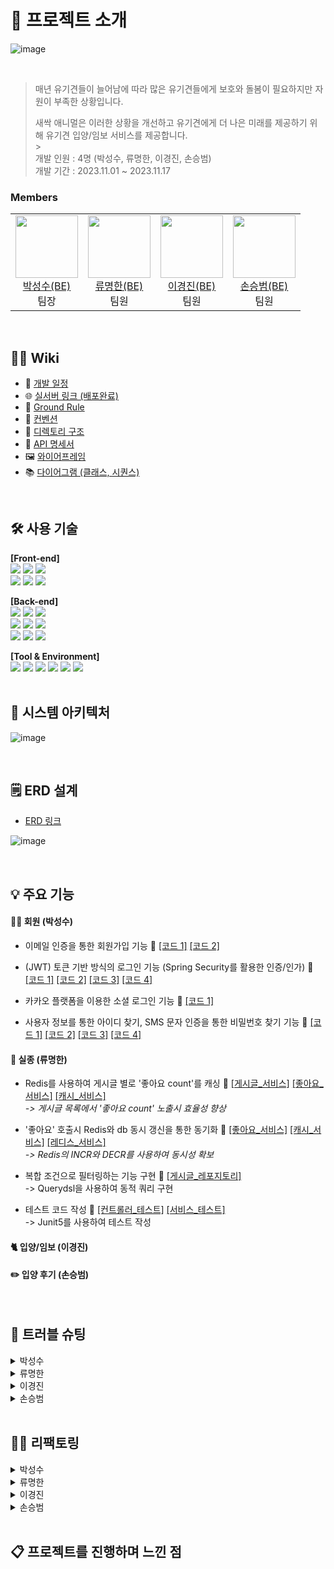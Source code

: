 # 📝 프로젝트 소개

![image](https://github.com/SesacAcademy/SesacAnimal/assets/55624470/37b816ce-9cb4-4934-866d-9782e64e9ea7)

<br/>

> 매년 유기견들이 늘어남에 따라 많은 유기견들에게 보호와 돌봄이 필요하지만 자원이 부족한 상황입니다.
>
> 새싹 애니멀은 이러한 상황을 개선하고 유기견에게 더 나은 미래를 제공하기 위해 유기견 입양/임보 서비스를 제공합니다. <br/> > <br/>
> 개발 인원 : 4명 (박성수, 류명한, 이경진, 손승범) <br/>
> 개발 기간 : 2023.11.01 ~ 2023.11.17

### Members

<table>
  <tr>
  	<td align="center">
      <a href="https://github.com/akgkfk3">
        <img
          src="https://avatars.githubusercontent.com/u/55624470?s=400&u=ce4242f40204eaf9a56687b9a2e510e3e805e505&v=4"
          width="100px;"
        /><br />박성수(BE)</a><br />
		팀장
    </td>
	<td align="center">
      <a href="https://github.com/devsince2021">
	<img
          src="https://avatars.githubusercontent.com/u/77978026?v=4"    
          width="100px;" 
        /><br />류명한(BE)</a><br />
		팀원
    </td>
    <td align="center">
      <a href="https://github.com/dev-lkj">
        <img
          src="https://avatars.githubusercontent.com/u/96426410?v=4"
          width="100px;"
        /><br />이경진(BE)</a><br />
	    	팀원
    </td>
    <td align="center">
      <a href="https://github.com/sonnbeom">
        <img
          src="https://avatars.githubusercontent.com/u/127067296?v=4"
          width="100px;"
        /><br />손승범(BE)</a><br />
	    	팀원
    </td>
  </tr>
</table>

<br/>

## 💁‍♂️ Wiki

- 📅 [개발 일정](https://github.com/SesacAcademy/SesacAnimal/wiki/%F0%9F%93%85-%EA%B0%9C%EB%B0%9C-%EC%9D%BC%EC%A0%95)
- 🌐 [실서버 링크 (배포완료)](https://toyproject.shucloud.site/)
- 📌 [Ground Rule](https://github.com/SesacAcademy/SesacAnimal/wiki/%F0%9F%93%8C-Ground-Rule)
- 🤙 [컨벤션](https://github.com/SesacAcademy/SesacAnimal/wiki/%F0%9F%A4%99-%EC%BB%A8%EB%B2%A4%EC%85%98)
- 📁 [디렉토리 구조](https://github.com/SesacAcademy/SesacAnimal/wiki/%F0%9F%93%81-%EB%94%94%EB%A0%89%ED%86%A0%EB%A6%AC-%EA%B5%AC%EC%A1%B0)
- 📜 [API 명세서](https://documenter.getpostman.com/view/28283234/2s9YRB2rty)
- 🖼️ [와이어프레임](https://www.figma.com/file/HCFnoJsXRjHzAwIavRGfh4/Sesac-Animal?type=design&node-id=28-2&mode=design)
- 📚 [다이어그램 (클래스, 시퀀스)](<https://github.com/SesacAcademy/SesacAnimal/wiki/%F0%9F%93%9A-%EB%8B%A4%EC%9D%B4%EC%96%B4%EA%B7%B8%EB%9E%A8-(%ED%81%B4%EB%9E%98%EC%8A%A4,-%EC%8B%9C%ED%80%80%EC%8A%A4)>)

<br/>

## 🛠 사용 기술

<b>[Front-end]</b>
<br/>
<img src="https://img.shields.io/badge/html5-E34F26?style=for-the-badge&logo=html5&logoColor=white">
<img src="https://img.shields.io/badge/css3-1572B6?style=for-the-badge&logo=css3&logoColor=white">
<img src="https://img.shields.io/badge/javascript-F7DF1E?style=for-the-badge&logo=javascript&logoColor=black">
<br/>
<img src="https://img.shields.io/badge/BootStrap-7952B3?style=for-the-badge&logo=BootStrap&logoColor=white">
<img src="https://img.shields.io/badge/jQuery-0769AD?style=for-the-badge&logo=jQuery&logoColor=white">
<img src="https://img.shields.io/badge/fontawesome-339AF0?style=for-the-badge&logo=fontawesome&logoColor=white">

<b>[Back-end]</b>
<br/>
<img src="https://img.shields.io/badge/OpenJDK 17-999999?style=for-the-badge&logo=OpenJDK&logoColor=white">
<img src="https://img.shields.io/badge/mysql 8.0-4479A1?style=for-the-badge&logo=mysql&logoColor=white">
<img src="https://img.shields.io/badge/Redis 5.0.3-DC382D?style=for-the-badge&logo=redis&logoColor=white">
<br/>
<img src="https://img.shields.io/badge/spring 5.3-6DB33F?style=for-the-badge&logo=spring&logoColor=white">
<img src="https://img.shields.io/badge/springboot 2.7-6DB33F?style=for-the-badge&logo=springBoot&logoColor=white">
<img src="https://img.shields.io/badge/spring security 5.7-6DB33F?style=for-the-badge&logo=springsecurity&logoColor=white">
<br/>
<img src="https://img.shields.io/badge/Hibernate 5.1-59666C?style=for-the-badge&logo=hibernate&logoColor=white">
<img src="https://img.shields.io/badge/spring data jpa 2.7-A81C7D?style=for-the-badge">
<img src="https://img.shields.io/badge/QueryDSL 5.0-A81C7D?style=for-the-badge">

<b>[Tool & Environment]</b>
<br/>
<img src="https://img.shields.io/badge/git-F05032?style=for-the-badge&logo=git&logoColor=white">
<img src="https://img.shields.io/badge/github-181717?style=for-the-badge&logo=github&logoColor=white">
<img src="https://img.shields.io/badge/gradle-02303A?style=for-the-badge&logo=gradle&logoColor=white">
<img src="https://img.shields.io/badge/linux-FCC624?style=for-the-badge&logo=linux&logoColor=black">
<img src="https://img.shields.io/badge/Docker-2496ED?style=for-the-badge&logo=Docker&logoColor=black">
<img src="https://img.shields.io/badge/postman-FF6C37?style=for-the-badge&logo=postman&logoColor=white">
<br/>
<br/>

## 🔨 시스템 아키텍처

![image](https://github.com/SesacAcademy/SesacAnimal/assets/55624470/36358f15-f923-468b-8119-3a5ba593f4ae)

<br/>

## 🗒️ ERD 설계

- [ERD 링크]()

![image](https://github.com/SesacAcademy/SesacAnimal/assets/55624470/3574c649-eea8-4932-83ad-f772b691c36c)

<br/>

## 💡 주요 기능

#### 👩‍👧 회원 (박성수)

- 이메일 인증을 통한 회원가입 기능 📌 [[코드 1]](https://github.com/SesacAcademy/SesacAnimal/blob/dev/src/main/java/com/project/animal/member/service/MemberServiceImp.java#L58) [[코드 2]](https://github.com/SesacAcademy/SesacAnimal/blob/dev/src/main/java/com/project/animal/global/common/provider/MailAuthCodeProvider.java#L38)

- (JWT) 토큰 기반 방식의 로그인 기능 (Spring Security를 활용한 인증/인가) 📌 [[코드 1]](https://github.com/SesacAcademy/SesacAnimal/blob/dev/src/main/java/com/project/animal/member/controller/LoginController.java#L60) [[코드 2]](https://github.com/SesacAcademy/SesacAnimal/blob/dev/src/main/java/com/project/animal/global/common/filter/JwtExceptionFilter.java#L32) [[코드 3]](https://github.com/SesacAcademy/SesacAnimal/blob/dev/src/main/java/com/project/animal/global/common/filter/JwtAuthenticationFilter.java#L32) [[코드 4]](https://github.com/SesacAcademy/SesacAnimal/blob/dev/src/main/java/com/project/animal/global/common/provider/JwtTokenProvider.java#L58)

- 카카오 플랫폼을 이용한 소셜 로그인 기능 📌 [[코드 1]](https://github.com/SesacAcademy/SesacAnimal/blob/dev/src/main/java/com/project/animal/member/controller/LoginController.java#L87)
- 사용자 정보를 통한 아이디 찾기, SMS 문자 인증을 통한 비밀번호 찾기 기능 📌 [[코드 1]](https://github.com/SesacAcademy/SesacAnimal/blob/dev/src/main/java/com/project/animal/member/controller/MemberController.java#L116) [[코드 2]](https://github.com/SesacAcademy/SesacAnimal/blob/dev/src/main/java/com/project/animal/member/controller/MemberController.java#L137) [[코드 3]](https://github.com/SesacAcademy/SesacAnimal/blob/dev/src/main/java/com/project/animal/member/service/MemberServiceImp.java#L134) [[코드 4]](https://github.com/SesacAcademy/SesacAnimal/blob/dev/src/main/java/com/project/animal/global/common/provider/SmsAuthCodeProvider.java#L37)

#### 🚨 실종 (류명한)

- Redis를 사용하여 게시글 별로 '좋아요 count'를 캐싱 📌 [[게시글_서비스]](https://github.com/SesacAcademy/SesacAnimal/blob/53c13d605969c36d2e8a70b4d4d4c364014cb3cd/src/main/java/com/project/animal/missing/service/MissingPostServiceImpl.java#L60C1-L85C4)
  [[좋아요_서비스]](https://github.com/SesacAcademy/SesacAnimal/blob/53c13d605969c36d2e8a70b4d4d4c364014cb3cd/src/main/java/com/project/animal/missing/service/MissingLikeServiceImpl.java#L32C1-L37C1)
  [[캐시_서비스]](https://github.com/SesacAcademy/SesacAnimal/blob/53c13d605969c36d2e8a70b4d4d4c364014cb3cd/src/main/java/com/project/animal/missing/service/MissingLikeCacheServiceImpl.java#L24C1-L37C4)
  <br />
  _-> 게시글 목록에서 '좋아요 count' 노출시 효율성 향상_

- '좋아요' 호출시 Redis와 db 동시 갱신을 통한 동기화 📌 [[좋아요_서비스]](https://github.com/SesacAcademy/SesacAnimal/blob/53c13d605969c36d2e8a70b4d4d4c364014cb3cd/src/main/java/com/project/animal/missing/service/MissingLikeServiceImpl.java#L55-L82)
  [[캐시_서비스]](https://github.com/SesacAcademy/SesacAnimal/blob/2d9c2dc57077e5e9d376245170cc2e9a9d96d619/src/main/java/com/project/animal/missing/service/MissingLikeCacheServiceImpl.java#L51C1-L60C4)
  [[레디스_서비스]](https://github.com/SesacAcademy/SesacAnimal/blob/2d9c2dc57077e5e9d376245170cc2e9a9d96d619/src/main/java/com/project/animal/global/common/provider/RedisServiceProvider.java#L105C3-L123C6)
  <br />
  _-> Redis의 INCR와 DECR를 사용하여 동시성 확보_

- 복합 조건으로 필터링하는 기능 구현 📌 [[게시글_레포지토리]](https://github.com/SesacAcademy/SesacAnimal/blob/2d9c2dc57077e5e9d376245170cc2e9a9d96d619/src/main/java/com/project/animal/missing/repository/CustomMissingPostRepositoryImpl.java#L29C1-L62C4)
  <br /> -> Querydsl을 사용하여 동적 쿼리 구현

- 테스트 코드 작성 📌 [[컨트롤러_테스트]](https://github.com/SesacAcademy/SesacAnimal/blob/2d9c2dc57077e5e9d376245170cc2e9a9d96d619/src/main/java/com/project/animal/missing/repository/CustomMissingPostRepositoryImpl.java#L29C1-L62C4)
  [[서비스_테스트]](https://github.com/SesacAcademy/SesacAnimal/blob/2d9c2dc57077e5e9d376245170cc2e9a9d96d619/src/test/java/com/project/animal/missing/controller/MissingControllerTest.java#L54C3-L139C4)
  <br /> -> Junit5를 사용하여 테스트 작성

#### 🐈 입양/임보 (이경진)

#### ✏️ 입양 후기 (손승범)

<br/>

## 🌟 트러블 슈팅

<details>
<summary>박성수</summary>
<hr/>

- 📌 [[코드 확인]](https://github.com/SesacAcademy/SesacAnimal/blob/dev/src/main/java/com/project/animal/global/common/filter/JwtExceptionFilter.java#L87)
<table>
  	<tr>
  		<td align="center">
      			문제 상황
    		</td>
		<td>
      			JWT 리프레시 토큰 만료 시, 토큰이 담긴 쿠키가 삭제되지 않음
    		</td>
  	</tr>
	<tr>
		<td align="center">
			원인
		</td>
		<td>
   			HttpServletRequest 객체에 담긴 쿠키는 단순히 Key-Value 값만을 가지고 있기 Cookie 객체에 setMaxAge() 외에 추가적인 설정 필요
    		</td>
	</tr>
 	<tr>
     		<td align="center">
			해결
		</td>
		<td>
      			만료 날짜 (setMaxage), 경로 (setPath), 값 (setValue)을 지정하여 쿠키를 삭제
    		</td>
      	</tr>
</table>

<pre>
<code>[Before]
private void removeTokenInCookie(HttpServletRequest request, HttpServletResponse response) {
	// request 객체에서 JWT Token이 담긴 Cookie를 List 형태로 가져 온다.
	List<Cookie> cookielist = Arrays.stream(request.getCookies())
			.filter(cookie -> {
				return cookie.getName().equals(JWT_ACCESS_TOKEN) || cookie.getName().equals(JWT_REFRESH_TOKEN);})
			.toList();

	// cookie의 타임 아웃을 0으로 만들고 다시 response 객체에 저장한다.
	cookielist.forEach(cookie -> {
		cookie.setMaxAge(0);
		response.addCookie(cookie);
	});
}
</code>
</pre>

<pre>
<code>[After]
private void removeTokenInCookie(HttpServletRequest request, HttpServletResponse response) {
	// request 객체에서 JWT Token이 담긴 Cookie를 List 형태로 가져 온다.
	List<Cookie> cookielist = Arrays.stream(request.getCookies())
			.filter(cookie -> {
				return cookie.getName().equals(JWT_ACCESS_TOKEN) || cookie.getName().equals(JWT_REFRESH_TOKEN);})
			.toList();

	// cookie의 타임 아웃을 0으로 만들고 다시 response 객체에 저장한다.
	cookielist.forEach(cookie -> {
		cookie.setMaxAge(0);
		cookie.setPath("/");
            	cookie.setValue(null);
		response.addCookie(cookie);
	});
}
</code>
</pre>

<hr/>
<table>
  	<tr>
  		<td align="center">
      			문제 상황  
    		</td>
		<td>
      			Controller에서 Redirect 시, 브라우저에서 Redirect된 주소로 이동하지 못함
    		</td>
  	</tr>
	<tr>
		<td align="center">
			원인
		</td>
		<td>
   			HTTP 요청은 로드밸런서를 통해 Tomcat으로 전달되고 외부 통신은 HTTPS, 내부 통신은 HTTP를 이용하기 때문에 Controller에서 Redirect 시, Location 헤더에는 "http://~~" 값이 들어가기 때문
    		</td>
	</tr>
 	<tr>
     		<td align="center">
			해결
		</td>
		<td>
      			내부 통신도 Self-Signed Key를 생성하여 HTTPS 통신을 해도 되지만 HTTP(80)으로 요청 시, HTTPS(443)으로 Redirect 하도록 HAProxy 설정을 추가
    		</td>
      	</tr>
</table>

<pre>
<code>[Before]
#---------------------------------------------------------------------
# main frontend which proxys to the backends
#---------------------------------------------------------------------
frontend main
    bind *:443 ssl crt /etc/haproxy/server.pem
    log 127.0.0.1:514 local1
    default_backend             app

#---------------------------------------------------------------------
# round robin balancing between the various backends
#---------------------------------------------------------------------
backend app
    balance     roundrobin
    server  was01 192.168.0.105:8001 check
    server  was02 192.168.0.105:8002 check
    server  was03 192.168.0.105:8003 check
</code>
</pre>

<pre>
<code>[After]
#---------------------------------------------------------------------
# main frontend which proxys to the backends
#---------------------------------------------------------------------
frontend main
    bind *:80
    bind *:443 ssl crt /etc/haproxy/server.pem
    http-request redirect scheme https unless { ssl_fc }
    log 127.0.0.1:514 local1
    default_backend             app

#---------------------------------------------------------------------
# round robin balancing between the various backends
#---------------------------------------------------------------------
backend app
    balance     roundrobin
    server  was01 192.168.0.105:8001 check
    server  was02 192.168.0.105:8002 check
    server  was03 192.168.0.105:8003 check
</code>
</pre>

<hr/>
 
</details>

<details>
<summary>류명한</summary>
<hr/>

- 📌 [[코드 확인]](https://github.com/SesacAcademy/SesacAnimal/blob/2d9c2dc57077e5e9d376245170cc2e9a9d96d619/src/main/java/com/project/animal/missing/service/MissingLikeCacheServiceImpl.java#L51C1-L60C4)

<table>
  	<tr>
  		<td align="center">
      			문제 #1
    		</td>
			<td>
      			Redis의 캐싱된 좋아요 Count를 갱신할 때 동시성 이슈 발생
    		</td>
  	</tr>
  	</tr>
	<tr>
		<td align="center">
			원인
		</td>
		<td>
   			get과 set 연산 사이에 다른 스레드의 요청에 의해 값이 변경될 수 있음
    		</td>
	</tr>
 	<tr>
     		<td align="center">
			해결
		</td>
		<td>
      			redis에서 제공하는 원자성을 보장하는 함수를 사용하여 해결 (incr, dec)
    		</td>
      </tr>
</table>

<pre>
<code>[Before]
@Override
  public void update(long postId, int status) {
    String likeCountKey = cachePrefix + postId;
    Optional<String> maybeCurrentCount = redisServiceProvider.get(likeCountKey);

    int currentCount = maybeCurrentCount.isPresent()
            ? Integer.parseInt(maybeCurrentCount.get())
            : missingLikeRepository.likedCountByPostId(postId);

    int nextCount = status == ADD
            ? addCount(currentCount)
            : subCount(currentCount);

    redisServiceProvider.save(likeCountKey, nextCount);
  }


  private int addCount(int currentCount) {
    return currentCount + 1;
  }

  private int subCount(int currentCount) {
    return currentCount > 0 ? currentCount - 1 : 0;
  }
</code>
</pre>

<pre>
<code>[After]
  @Override
  public Optional<Integer> getCountByPostId(long postId) {
    String likeCountKey = cachePrefix + postId;
    Optional<String> maybeCurrentCount = redisServiceProvider.get(likeCountKey);

    Integer currentCount = maybeCurrentCount.isPresent()
            ? Integer.parseInt(maybeCurrentCount.get())
            : null;

    return Optional.ofNullable(currentCount);
  }

  @Override
  public void updateLike(long postId, int status) {
    String likeCountKey = cachePrefix + postId;

    if (status == ADD) {
      redisServiceProvider.increase(likeCountKey); // 함수 내부에서 incr 실행
    } else {
      redisServiceProvider.decrease(likeCountKey); // 함수 내부에서 decr 실행
    }
  }
</code>
</pre>

<hr/>

<table>
  	<tr>
  		<td align="center">
      			문제 #2
    		</td>
			<td>
      			게시판 목록에서 게시글 별로 좋아요 숫자를 표현하는 로직이 비효율적인 상황
    		</td>
  	</tr>
  	</tr>
	<tr>
		<td align="center">
			원인
		</td>
		<td>
   			초기 테이블 설계 좋아요 숫자 표현이 고려되지 않음
    		</td>
	</tr>
	<tr>
		<td align="center">
			옵션
		</td>
		<td>
   			좋아요 숫자를 반정규화 vs 별도의 장소에 캐싱
    		</td>
	</tr>
 	<tr>
     		<td align="center">
			선택
		</td>
		<td>
      			Redis를 사용하여 게시글 별 좋아요 숫자를 캐싱함
    		</td>
      </tr>
			<tr>
     		<td align="center">
			근거
		</td>
		<td>
      			1. 프로젝트에서 이미 Redis를 사용 중이기 때문에, 인프라 비용이 발생하지 않음. <br/> 2. 테이블 구조를 변경하는 것은 서비스 전반에 영향을 미치기 때문에 개발 후반부에 작업하기에 부적절하다고 판단.
    		</td>
      </tr>
</table>

<hr/>

</details>
</details>

<details>
<summary>이경진</summary>

<table>
  	<tr>
  		<td align="center">
      			문제 상황  
    		</td>
		<td>
      			작성 예정
    		</td>
  	</tr>
	<tr>
		<td align="center">
			원인
		</td>
		<td>
   			작성 예정
    		</td>
	</tr>
 	<tr>
     		<td align="center">
			해결
		</td>
		<td>
      			작성 예정
    		</td>
      	</tr>
</table>
</details>

<details>
<summary>손승범</summary>

<table>
  	<tr>
  		<td align="center">
      			문제 상황  
    		</td>
		<td>
      			작성 예정
    		</td>
  	</tr>
	<tr>
		<td align="center">
			원인
		</td>
		<td>
   			작성 예정
    		</td>
	</tr>
 	<tr>
     		<td align="center">
			해결
		</td>
		<td>
      			작성 예정
    		</td>
      	</tr>
</table>
</details>

<br/>

## 👩‍💻 리팩토링

<details>
<summary>박성수</summary>

<hr/>

- 📌 [[코드 확인]](https://github.com/SesacAcademy/SesacAnimal/blob/dev/src/main/java/com/project/animal/global/common/resolver/MemberDtoArgumentResolver.java#L37)

<table>
  	<tr>
  		<td align="center">
      			Before
    		</td>
		<td>
      			도메인별 Controller에서 사용자 정보 (MemberDto)를 얻기 위해, JWT 토큰에 담긴 클레임을 직접 파싱
    		</td>
  	</tr>
	<tr>
		<td align="center">
			After
		</td>
		<td>
   			MemberDto에 맞는 ArgumentResolver를 추가하여 Controller에서 직접 파싱하지 않도록 변경 (중복 코드 제거)
    		</td>
	</tr>
</table>

<pre>
@Slf4j
@Component
@RequiredArgsConstructor
public class MemberDtoArgumentResolver implements HandlerMethodArgumentResolver {

    private final JwtTokenProvider jwtTokenProvider;

    @Override
    public boolean supportsParameter(MethodParameter parameter) {
        boolean hasMemberAnnotation = parameter.hasParameterAnnotation(Member.class);
        boolean hasMemberType = MemberDto.class.isAssignableFrom(parameter.getParameterType());

        return hasMemberAnnotation && hasMemberType;
    }

    @Override
    public Object resolveArgument(MethodParameter parameter, ModelAndViewContainer mavContainer, NativeWebRequest webRequest, WebDataBinderFactory binderFactory) throws Exception {

        HttpServletRequest request = (HttpServletRequest) webRequest.getNativeRequest();

        String token = jwtTokenProvider.resolveToken(request, JWT_ACCESS_TOKEN);

        // 기존 쿠키에 JWT Access 토큰이 없는 경우, Request 영역에 저장해둔 newAccessToken을 사용
        if (token == null && request.getAttribute(JWT_ACCESS_TOKEN) != null)
            token = (String) request.getAttribute(JWT_ACCESS_TOKEN);

        // 기존 쿠키에 JWT Access 토큰이 있는 경우, JWT를 파싱하여 MemberDto 객체로 리턴
        if (token != null)
            return jwtTokenProvider.parseToken(token);

        // 없으면 null 값 리턴
        return null;
    }
}
</code>
</pre>

<hr/>

</details>

<details>
<summary>류명한</summary>

<table>
  	<tr>
  		<td align="center">
      			Before
    		</td>
		<td>
      			작성 예정
    		</td>
  	</tr>
	<tr>
		<td align="center">
			After
		</td>
		<td>
   			작성 예정
    		</td>
	</tr>
</table>
</details>

<details>
<summary>이경진</summary>

<table>
  	<tr>
  		<td align="center">
      			Before
    		</td>
		<td>
      			작성 예정
    		</td>
  	</tr>
	<tr>
		<td align="center">
			After
		</td>
		<td>
   			작성 예정
    		</td>
	</tr>
</table>
</details>

<details>
<summary>손승범</summary>

<table>
  	<tr>
  		<td align="center">
      			Before
    		</td>
		<td>
      			작성 예정
    		</td>
  	</tr>
	<tr>
		<td align="center">
			After
		</td>
		<td>
   			작성 예정
    		</td>
	</tr>
</table>
</details>

<br/>

## 📋 프로젝트를 진행하며 느낀 점
